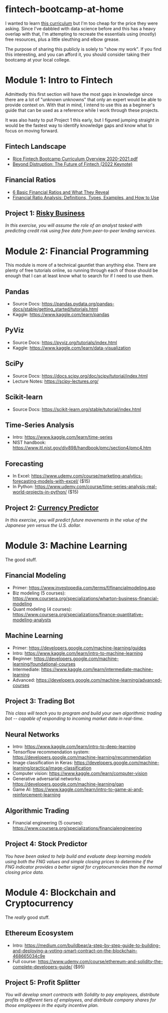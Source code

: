 # fintech-bootcamp-at-home
I wanted to learn [this curriculum](https://www.edx.org/boot-camps/fintech) but I'm too cheap for the price they were asking. Since I've dabbled with data science before and this has a heavy overlap with that, I'm attempting to recreate the essentials using (mostly) free resources, plus a little sleuthing and elbow grease.

The purpose of sharing this publicly is solely to "show my work". If you find this interesting, and you can afford it, you should consider taking their bootcamp at your local college.

# Module 1: Intro to Fintech
Admittedly this first section will have the most gaps in knowledge since there are a lot of "unknown unknowns" that only an expert would be able to provide context on. With that in mind, I intend to use this as a beginner's guide that can be used as a reference while I work through these projects.

It was also hasty to put Project 1 this early, but I figured jumping straight in would be the fastest way to identify knowledge gaps and know what to focus on moving forward.

## Fintech Landscape
- [Rice Fintech Bootcamp Curriculum Overview 2020-2021.pdf](./Rice%20Fintech%20Bootcamp%20Curriculum%20Overview%202020-2021.pdf)
- [Beyond Distruption: The Future of Fintech (2022 Keynote)](https://youtu.be/XJZovt0w3cU)

## Financial Ratios
- [6 Basic Financial Ratios and What They Reveal](https://www.investopedia.com/financial-edge/0910/)
- [Financial Ratio Analysis: Definitions, Types, Examples, and How to Use](https://www.investopedia.com/terms/r/ratioanalysis.asp)

## Project 1: [Risky Business](./project-1-risky-business.ipynb)
*In this exercise, you will assume the role of an analyst tasked with predicting credit risk using free data from peer-to-peer lending services.*

# Module 2: Financial Programming
This module is more of a technical gauntlet than anything else. There are plenty of free tutorials online, so running through each of those should be enough that I can at least know what to search for if I need to use them.

## Pandas
- Source Docs: https://pandas.pydata.org/pandas-docs/stable/getting_started/tutorials.html
- Kaggle: https://www.kaggle.com/learn/pandas

## PyViz
- Source Docs: https://pyviz.org/tutorials/index.html
- Kaggle: https://www.kaggle.com/learn/data-visualization

## SciPy
- Source Docs: https://docs.scipy.org/doc/scipy/tutorial/index.html
- Lecture Notes: https://scipy-lectures.org/

## Scikit-learn
- Source Docs: https://scikit-learn.org/stable/tutorial/index.html

## Time-Series Analysis
- Intro: https://www.kaggle.com/learn/time-series
- NIST handbook: https://www.itl.nist.gov/div898/handbook/pmc/section4/pmc4.htm

## Forecasting
- In Excel: https://www.udemy.com/course/marketing-analytics-forecasting-models-with-excel/ ($15)
- In Python: https://www.udemy.com/course/time-series-analysis-real-world-projects-in-python/ ($15)

## Project 2: [Currency Predictor](./project-2-currency-predictor.ipynb)
*In this exercise, you will predict future movements in the value of the Japanese yen versus the U.S. dollar.*

# Module 3: Machine Learning
The good stuff.

## Financial Modeling
- Primer: https://www.investopedia.com/terms/f/financialmodeling.asp
- Biz modeling (5 courses): https://www.coursera.org/specializations/wharton-business-financial-modeling
- Quant modeling (4 courses): https://www.coursera.org/specializations/finance-quantitative-modeling-analysts

## Machine Learning
- Primer: https://developers.google.com/machine-learning/guides
- Intro: https://www.kaggle.com/learn/intro-to-machine-learning
- Beginner: https://developers.google.com/machine-learning/foundational-courses
- Intermediate: https://www.kaggle.com/learn/intermediate-machine-learning
- Advanced: https://developers.google.com/machine-learning/advanced-courses

## Project 3: Trading Bot
*This class will teach you to program and build your own algorithmic trading bot -- capable of responding to incoming market data in real-time.*

## Neural Networks
- Intro: https://www.kaggle.com/learn/intro-to-deep-learning
- Tensorflow recommendation system: https://developers.google.com/machine-learning/recommendation
- Image classification in Keras: https://developers.google.com/machine-learning/practica/image-classification
- Computer vision: https://www.kaggle.com/learn/computer-vision
- Generative adversarial networks: https://developers.google.com/machine-learning/gan
- Game AI: https://www.kaggle.com/learn/intro-to-game-ai-and-reinforcement-learning

## Algorithmic Trading
- Financial engineering (5 courses): https://www.coursera.org/specializations/financialengineering

## Project 4: Stock Predictor
*You have been asked to help build and evaluate deep learning models using both the FNG values and simple closing prices to determine if the FNG indicator provides a better signal for cryptocurrencies than the normal closing price data.*

# Module 4: Blockchain and Cryptocurrency
The *really* good stuff.

## Ethereum Ecosystem
- Intro: https://medium.com/buildbear/a-step-by-step-guide-to-building-and-deploying-a-voting-smart-contract-on-the-blockchain-468665034c9e
- Full course: https://www.udemy.com/course/ethereum-and-solidity-the-complete-developers-guide/ ($95)

## Project 5: Profit Splitter
*You will develop smart contracts with Solidity to pay employees, distribute profits to different tiers of employees, and distribute company shares for those employees in the equity incentive plan.*
